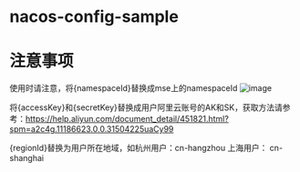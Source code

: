 # nacos-config-sample

# 注意事项
使用时请注意，将{namespaceId}替换成mse上的namespaceId
![image](https://user-images.githubusercontent.com/58767027/205231384-1aadb172-b00d-40d5-b367-cbc3e6449ed1.png)

将{accessKey}和{secretKey}替换成用户阿里云账号的AK和SK，获取方法请参考：https://help.aliyun.com/document_detail/451821.html?spm=a2c4g.11186623.0.0.31504225uaCy99

{regionId}替换为用户所在地域，如杭州用户：cn-hangzhou 上海用户： cn-shanghai
